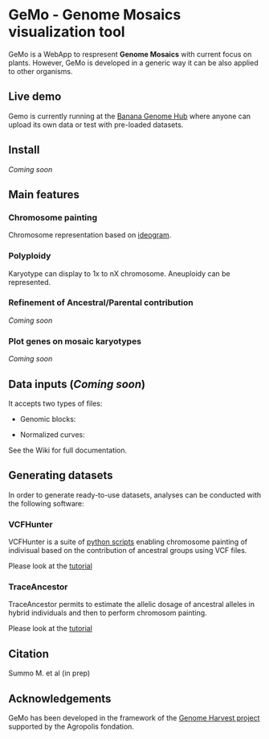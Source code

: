 # GeMo - Genome Mosaics visualization tool

GeMo is a WebApp to respresent **Genome Mosaics** with current focus on plants. However, GeMo is developed in a generic way it can be also applied to other organisms.


## Live demo
Gemo is currently running at the [Banana Genome Hub](https://banana-tools-genome-hub.southgreen.fr/gemo/) where anyone can upload its own data or test with pre-loaded datasets.

## Install

*Coming soon*

## Main features 

### Chromosome painting

Chromosome representation based on [ideogram](https://github.com/eweitz/ideogram).

### Polyploidy 

Karyotype can display to 1x to nX chromosome. Aneuploidy can be represented.

### Refinement of Ancestral/Parental contribution

*Coming soon*

### Plot genes on mosaic karyotypes

*Coming soon*

## Data inputs (*Coming soon*)

It accepts two types of files:

- Genomic blocks: 

- Normalized curves:

See the Wiki for full documentation.


## Generating datasets

In order to generate ready-to-use datasets, analyses can be conducted with the following software:

### VCFHunter

VCFHunter is a suite of [python scripts](https://github.com/SouthGreenPlatform/VcfHunter) enabling chromosome painting of indivisual based on the contribution of ancestral groups using VCF files.

Please look at the [tutorial](https://github.com/SouthGreenPlatform/VcfHunter/blob/master/turorial_painting_GEMO_visualization.md)

### TraceAncestor

TraceAncestor permits to estimate the allelic dosage of ancestral alleles in hybrid individuals and then to perform chromosom painting.

Please look at the [tutorial](https://github.com/SouthGreenPlatform/TraceAncestor_gemo)  
## Citation

Summo M. et al (in prep)

## Acknowledgements

GeMo has been developed in the framework of the [Genome Harvest project](https://www.genomeharvest.fr) supported by the Agropolis fondation.
